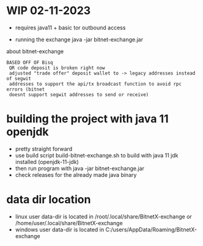 # WIP 02-11-2023
 * requires java11 + basic tor outbound access

* running the exchange
java -jar bitnet-exchange.jar


about bitnet-exchange 
```
BASED OFF OF Bisq 
 QR code deposit is broken right now
 adjusted "trade offer" deposit wallet to -> legacy addresses instead of segwit
 addresses to support the api/tx broadcast function to avoid rpc errors (bitnet 
 doesnt support segwit addresses to send or receive)
```

# building the project with java 11 openjdk
* pretty straight forward
* use build script build-bitnet-exchange.sh to build with java 11 jdk installed (openjdk-11-jdk)
* then run program with java -jar bitnet-exchange.jar
* check releases for the already made java binary

# data dir location
* linux user data-dir is located in /root/.local/share/BitnetX-exchange or /home/user/.local/share/BitnetX-exchange
* windows user data-dir is located in C:/users/AppData/Roaming/BitnetX-exchange

